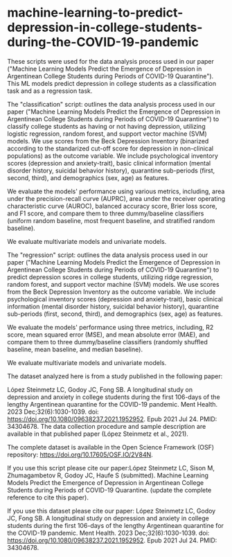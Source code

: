 # machine-learning-to-predict-depression-in-college-students-during-the-COVID-19-pandemic
These scripts were used for the data analysis process used in our paper ("Machine Learning Models Predict the Emergence of Depression in Argentinean College Students during Periods of COVID-19 Quarantine"). This ML models predict depression in college students as a classification task and as a regression task.



The "classification" script: outlines the data analysis process used in our paper ("Machine Learning Models Predict the Emergence of Depression in Argentinean College Students during Periods of COVID-19 Quarantine") to classify college students as having or not having depression, utilizing logistic regression, random forest, and support vector machine (SVM) models. We use scores from the Beck Depression Inventory (binarized according to the standarized cut-off score for depression in non-clinical populations) as the outcome variable. We include psychological inventory scores (depression and anxiety-trait), basic clinical information (mental disorder history, suicidal behavior history), quarantine sub-periods (first, second, third), and demographics (sex, age) as features.

We evaluate the models' performance using various metrics, including, area under the precision-recall curve (AUPRC), area under the receiver operating characteristic curve (AUROC), balanced accuracy score, Brier loss score, and F1 score, and compare them to three dummy/baseline classifiers (uniform random baseline, most frequent baseline, and stratified random baseline).

We evaluate multivariate models and univariate models.



The "regression" script: outlines the data analysis process used in our paper ("Machine Learning Models Predict the Emergence of Depression in Argentinean College Students during Periods of COVID-19 Quarantine") to predict depression scores in college students, utilizing ridge regression, random forest, and support vector machine (SVM) models. We use scores from the Beck Depression Inventory as the outcome variable. We include psychological inventory scores (depression and anxiety-trait), basic clinical information (mental disorder history, suicidal behavior history), quarantine sub-periods (first, second, third), and demographics (sex, age) as features.

We evaluate the models' performance using three metrics, including, R2 score, mean squared error (MSE), and mean absolute error (MAE), and compare them to three dummy/baseline classifiers (randomly shuffled baseline, mean baseline, and median baseline).

We evaluate multivariate models and univariate models.



The dataset analyzed here is from a study published in the following paper:

López Steinmetz LC, Godoy JC, Fong SB. A longitudinal study on depression and anxiety in college students during the first 106-days of the lengthy Argentinean quarantine for the COVID-19 pandemic. Ment Health. 2023 Dec;32(6):1030-1039. doi: https://doi.org/10.1080/09638237.2021.1952952. Epub 2021 Jul 24. PMID: 34304678.
The data collection procedure and sample description are available in that published paper (López Steinmetz et al., 2021).



The complete dataset is available in the Open Science Framework (OSF) repository: https://doi.org/10.17605/OSF.IO/2V84N.



If you use this script please cite our paper:López Steinmetz LC, Sison M, Zhumagambetov R, Godoy JC, Haufe S (submitted). Machine Learning Models Predict the Emergence of Depression in Argentinean College Students during Periods of COVID-19 Quarantine. (update the complete reference to cite this paper).



If you use this dataset please cite our paper: López Steinmetz LC, Godoy JC, Fong SB. A longitudinal study on depression and anxiety in college students during the first 106-days of the lengthy Argentinean quarantine for the COVID-19 pandemic. Ment Health. 2023 Dec;32(6):1030-1039. doi: https://doi.org/10.1080/09638237.2021.1952952. Epub 2021 Jul 24. PMID: 34304678.

